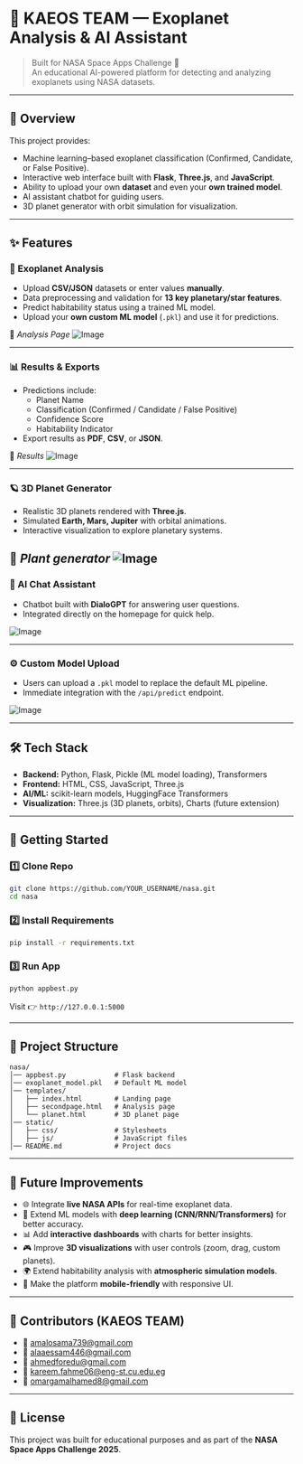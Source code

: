 # 🌌 KAEOS TEAM — Exoplanet Analysis & AI Assistant

> Built for NASA Space Apps Challenge 🚀  
> An educational AI-powered platform for detecting and analyzing exoplanets using NASA datasets.

---

## 📖 Overview
This project provides:
- Machine learning–based exoplanet classification (Confirmed, Candidate, or False Positive).
- Interactive web interface built with **Flask**, **Three.js**, and **JavaScript**.
- Ability to upload your own **dataset** and even your **own trained model**.
- AI assistant chatbot for guiding users.
- 3D planet generator with orbit simulation for visualization.

---

## ✨ Features

### 🔭 Exoplanet Analysis
- Upload **CSV/JSON** datasets or enter values **manually**.
- Data preprocessing and validation for **13 key planetary/star features**.
- Predict habitability status using a trained ML model.  
- Upload your **own custom ML model** (`.pkl`) and use it for predictions.  

📸 *Analysis Page*
![Image](https://github.com/user-attachments/assets/e414f42e-aedd-49fe-af73-ade782961c9d)

---

### 📊 Results & Exports
- Predictions include:
  - Planet Name  
  - Classification (Confirmed / Candidate / False Positive)  
  - Confidence Score  
  - Habitability Indicator  
- Export results as **PDF**, **CSV**, or **JSON**.  

📸 *Results*
![Image](https://github.com/user-attachments/assets/a3683951-7456-4034-af7f-48a7ce2870a7)

---

### 🪐 3D Planet Generator
- Realistic 3D planets rendered with **Three.js**.  
- Simulated **Earth, Mars, Jupiter** with orbital animations.  
- Interactive visualization to explore planetary systems.  

📸 *Plant generator*
![Image](https://github.com/user-attachments/assets/3a18295f-000b-4aa2-94d3-4845eb4856ba)
---

### 🤖 AI Chat Assistant
- Chatbot built with **DialoGPT** for answering user questions.  
- Integrated directly on the homepage for quick help.  

![Image](https://github.com/user-attachments/assets/4e5439bf-8048-42ae-933c-ade6e179a300)

---

### ⚙ Custom Model Upload
- Users can upload a `.pkl` model to replace the default ML pipeline.  
- Immediate integration with the `/api/predict` endpoint.  

![Image](https://github.com/user-attachments/assets/63cec2d0-3ba1-4434-9c53-38fb6dd8dc2e)

---

## 🛠️ Tech Stack
- **Backend:** Python, Flask, Pickle (ML model loading), Transformers  
- **Frontend:** HTML, CSS, JavaScript, Three.js  
- **AI/ML:** scikit-learn models, HuggingFace Transformers  
- **Visualization:** Three.js (3D planets, orbits), Charts (future extension)  

---

## 🚀 Getting Started

### 1️⃣ Clone Repo
```bash
git clone https://github.com/YOUR_USERNAME/nasa.git
cd nasa
```

### 2️⃣ Install Requirements
```bash
pip install -r requirements.txt
```

### 3️⃣ Run App
```bash
python appbest.py
```
Visit 👉 `http://127.0.0.1:5000`

---

## 📂 Project Structure
```
nasa/
│── appbest.py            # Flask backend
│── exoplanet_model.pkl   # Default ML model
│── templates/
│   ├── index.html        # Landing page
│   ├── secondpage.html   # Analysis page
│   └── planet.html       # 3D planet page
│── static/
│   ├── css/              # Stylesheets
│   ├── js/               # JavaScript files
│── README.md             # Project docs
```

---

## 🔮 Future Improvements
- 🌐 Integrate **live NASA APIs** for real-time exoplanet data.  
- 🧠 Extend ML models with **deep learning (CNN/RNN/Transformers)** for better accuracy.  
- 📊 Add **interactive dashboards** with charts for better insights.  
- 🎮 Improve **3D visualizations** with user controls (zoom, drag, custom planets).  
- 🌍 Extend habitability analysis with **atmospheric simulation models**.  
- 📱 Make the platform **mobile-friendly** with responsive UI.  

---

## 📧 Contributors (KAEOS TEAM)
- 📧 amalosama739@gmail.com  
- 📧 alaaessam446@gmail.com  
- 📧 ahmedforedu@gmail.com  
- 📧 kareem.fahme06@eng-st.cu.edu.eg  
- 📧 omargamalhamed8@gmail.com  

---

## 📝 License
This project was built for educational purposes and as part of the **NASA Space Apps Challenge 2025**.  
